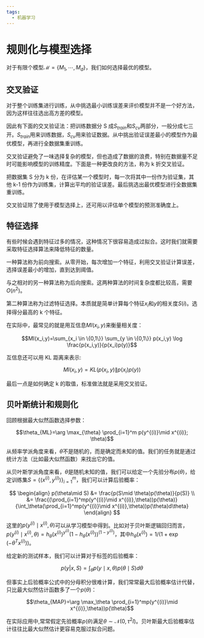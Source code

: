 ```yaml
---
tags:
  - 机器学习
---
```


# 规则化与模型选择

对于有限个模型$\mathcal{M}=\{M_1,\cdots,M_d\}$，我们如何选择最优的模型。

## 交叉验证

对于整个训练集进行训练，从中挑选最小训练误差来评价模型并不是一个好方法，因为这样往往选出高方差的模型。

因此有下面的交叉验证法：把训练数据分 S 成$S_{train}$和$S_{cv}$两部分，一般分成七三开。$S_{train}$用来训练数据，$S_{cv}$用来验证数据。从中挑出验证误差最小的模型作为最优模型，再进行全数据集重训练。

交叉验证避免了一味选择复杂的模型，但也造成了数据的浪费，特别在数据量不足时可能影响模型的训练精度。下面是一种更改良的方法，称为 k 折交叉验证。

把数据集 S 分为 k 份，在评估某一个模型时，每一次将其中一份作为验证集，其他 k-1 份作为训练集，计算出平均的验证误差。最后挑选出最优模型进行全数据集重训练。

交叉验证除了使用于模型选择上，还可用以评估单个模型的预测准确度上。

## 特征选择

有些时候会遇到特征过多的情况，这种情况下很容易造成过拟合。这时我们就需要采取特征选择算法来降低特征的数量。

一种算法称为前向搜索。从零开始，每次增加一个特征，利用交叉验证计算误差，选择误差最小的增加，直到达到阈值。

与之相对的另一种算法称为后向搜索。这两种算法的时间复杂度都比较高，需要$O(n^2)$。

第二种算法称为过滤特征选择。本质就是简单计算每个特征$x_i$和$y$的相关度$S(i)$。选择得分最高的 k 个特征。

在实际中，最常见的就是用互信息$MI(x_i,y)$来衡量相关度：

$$MI(x_i,y)=\sum_{x_i \in \{0,1\}} \sum_{y \in \{0,1\}} p(x_i,y) \log \frac{p(x_i,y)}{p(x_i)p(y)}$$

互信息还可以用 KL 距离来表示:

$$MI(x_i,y)=KL(p(x_i,y)\|p(x_i)p(y))$$

最后一点是如何确定 k 的取值，标准做法就是采用交叉验证。

## 贝叶斯统计和规则化

回顾根据最大似然函数选择参数：

$$\theta_{ML}=\arg \max_{\theta} \prod_{i=1}^m p(y^{(i)}\mid x^{(i)}; \theta)$$

从频率学派角度来看，$\theta$不是随机的，而是确定而未知的值。我们的任务就是通过统计方法（比如最大似然函数）来找出它的值。

从贝叶斯学派角度来看，$\theta$是随机未知的值，我们可以给定一个先验分布$p(\theta)$，给定训练集$S=\{(x^{(i)},y^{(i)})\}_{i=1}^m$，我们可以计算后验概率：

$$
\begin{align}
p(\theta\mid S) &= \frac{p(S\mid \theta)p(\theta)}{p(S)} \\
&= \frac{(\prod_{i=1}^mp(y^{(i)}\mid x^{(i)},\theta))p(\theta)}{\int_\theta(\prod_{i=1}^mp(y^{(i)}\mid x^{(i)},\theta))p(\theta)d\theta}
\end{align}
$$

这里的$p(y^{(i)}\mid x^{(i)},\theta)$可以从学习模型中得到。比如对于贝叶斯逻辑回归而言，$p(y^{(i)}\mid x^{(i)},\theta)=h_\theta(x^{(i)})^{y^{(i)}}(1-h_\theta(x^{(i)}))^{(1-y^{(i)})}$，其中$h_\theta(x^{(i)})=1/(1+\exp(-\theta^Tx^{(i)}))。$

给定新的测试样本，我们可以计算对于标签的后验概率：

$$p(y|x,S)=\int_\theta p(y\mid x,\theta)p(\theta\mid S)d\theta$$

但事实上后验概率公式中的分母积分很难计算，我们常常最大后验概率估计代替，只比最大似然估计函数多了一个$p(\theta)$：

$$\theta_{MAP}=\arg \max_\theta \prod_{i=1}^mp(y^{(i)}\mid x^{(i)},\theta))p(\theta)$$

在实际应用中,常常假定先验概率$p(\theta)$满足$\theta \sim \mathcal{N}(0, \tau^2I)$。贝叶斯最大后验概率估计往往比最大似然估计更容易克服过拟合问题。
